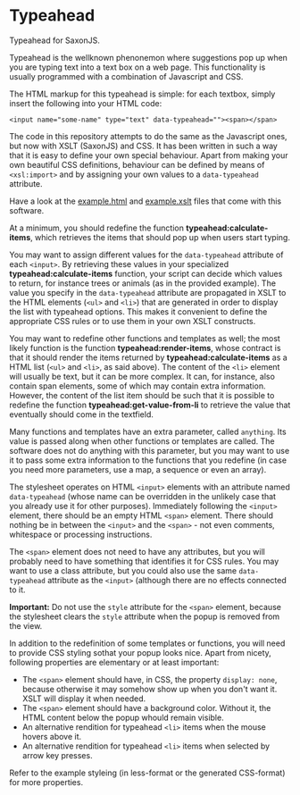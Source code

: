 # Typeahead

Typeahead for SaxonJS.

Typeahead is the wellknown phenonemon where suggestions pop up when you are typing text into a text box
on a web page. This functionality is usually programmed with a combination of Javascript and CSS.

The HTML markup for this typeahead is simple: for each textbox, simply insert the following into your HTML
code:

```
<input name="some-name" type="text" data-typeahead=""><span></span>
```

The code in this repository attempts to do the same as the Javascript ones, but now with XSLT (SaxonJS)
and CSS. It has been written in such a way that it is easy to define your own special behaviour. Apart
from making your own beautiful CSS definitions, behaviour can be defined by means of `<xsl:import>` and by
assigning your own values to a `data-typeahead` attribute.

Have a look at the [example.html](example.html) and [example.xslt](xslt/example.xslt) files that come
with this software.

At a minimum, you should redefine the function **typeahead:calculate-items**, which retrieves the items
that should pop up when users start typing.

You may want to assign different values for the `data-typeahead` attribute of each `<input>`. By retrieving
these values in your specialized **typeahead:calculate-items** function, your script can decide which
values to return, for instance trees or animals (as in the provided example). The value you specify in the
`data-typeahead` attribute are propagated in XSLT to the HTML elements (`<ul>` and `<li>`) that are
generated in order to display the list with typeahead options. This makes it convenient to define the
appropriate CSS rules or to use them in your own XSLT constructs.
       
You may want to redefine other functions and templates as well; the most likely function is the function
**typeahead:render-items**, whose contract is that it should render the items returned by
**typeahead:calculate-items** as a HTML list (`<ul>` and `<li>`, as said above). The content of the
`<li>` element will usually be text, but it can be more complex. It can, for instance, also contain span
elements, some of which may contain extra information. However, the content of the list item should be such
that it is possible to redefine the function **typeahead:get-value-from-li** to retrieve the value that
eventually should come in the textfield.

Many functions and templates have an extra parameter, called `anything`. Its value is passed along
when other functions or templates are called. The software does not do anything with this parameter,
but you may want to use it to pass some extra information to the functions that you redefine (in case
you need more parameters, use a map, a sequence or even an array).
       
The stylesheet operates on HTML `<input>` elements with an attribute named `data-typeahead` (whose name can
be overridden in the unlikely case that you already use it for other purposes). Immediately following the `<input>`
element, there should be an empty HTML `<span>` element. There should nothing be in
between the `<input>` and the `<span>` - not even comments, whitespace or processing instructions.

The `<span>` element does not need to have any attributes, but you will probably need to have something that
identifies it for CSS rules. You may want to use a class attribute, but you could also use the
same `data-typeahead` attribute as the `<input>` (although there are no effects connected to it.

**Important:** Do not use the `style` attribute for the `<span>` element, because the stylesheet clears the `style` attribute when the popup is removed from the view.

In addition to the redefinition of some templates or functions, you will need to provide CSS styling sothat
your popup looks nice.
Apart from nicety, following properties are elementary or at least important:

- The `<span>` element should have, in CSS, the property `display: none`, because otherwise it may somehow show up when you
 don't want it. XSLT will display it when needed.
- The `<span>` element should have a background color. Without it, the HTML content below the popup whould remain visible.
- An alternative rendition for typeahead `<li>` items when the mouse hovers above it.
- An alternative rendition for typeahead  `<li>` items when selected by arrow key presses.

Refer to the example styleing (in less-format or the generated CSS-format) for more properties.